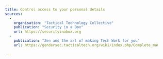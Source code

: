 ```yaml
---
title: Control access to your personal details
sources:
  -
    organisation: "Tactical Technology Collective"
    publication: "Security in a Box"
    url: https://securityinabox.org
  -
    publication: "Zen and the art of making Tech Work for you"
    url: https://gendersec.tacticaltech.org/wiki/index.php/Complete_manual)

---
```

